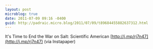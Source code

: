 ```yaml
---
layout: post
microblog: true
date: 2011-07-09 09:16 -0400
guid: http://padraic.micro.blog/2011/07/09/t89684455882637312.html
---
```

It's Time to End the War on Salt: Scientific American [http://j.mp/rj7n47](http://j.mp/rj7n47) (via Instapaper)
